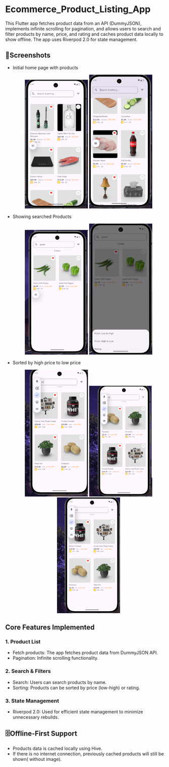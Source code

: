 # Ecommerce_Product_Listing_App

This Flutter app fetches product data from an API (DummyJSON), implements infinite scrolling for pagination, and allows users to search and filter products by name, price, and rating and caches product data locally to show offline. The app uses Riverpod 2.0 for state management.

## 📸Screenshots
- Initial home page with products  
  <p align="center"> <img width="200" src="assets/images/Screenshot 1.png"> <img width="200" src="assets/images/Screenshot 2.png"> </p>

- Showing searched Products  
  <p align="center"> <img width="200" src="assets/images/Screenshot 3.png"> <img width="200" src="assets/images/Screenshot 4.png"> </p>

- Sorted by high price to low price  
  <p align="center"> <img width="200" src="assets/images/Screenshot 5.png"> <img width="200" src="assets/images/Screenshot 6.png"> <img width="200" src="assets/images/Screenshot 7.png"> </p>

## Core Features Implemented

### 1. Product List
- Fetch products: The app fetches product data from DummyJSON API.
- Pagination: Infinite scrolling functionality.

### 2. Search & Filters
- Search: Users can search products by name.
- Sorting: Products can be sorted by price (low-high) or rating.

### 3. State Management
- Riverpod 2.0: Used for efficient state management to minimize unnecessary rebuilds.

## 🗄️Offline-First Support
- Products data is cached locally using Hive.
- If there is no internet connection, previously cached products will still be shown( without image).

